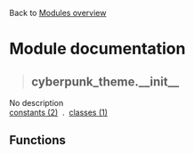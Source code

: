 Back to [Modules overview](https://github.com/pyrustic/cyberpunk-theme/blob/master/docs/modules/README.md)
  
# Module documentation
>## cyberpunk\_theme.\_\_init\_\_
No description
<br>
[constants (2)](https://github.com/pyrustic/cyberpunk-theme/blob/master/docs/modules/content/cyberpunk_theme.__init__/constants.md) &nbsp;.&nbsp; [classes (1)](https://github.com/pyrustic/cyberpunk-theme/blob/master/docs/modules/content/cyberpunk_theme.__init__/classes.md)


## Functions

